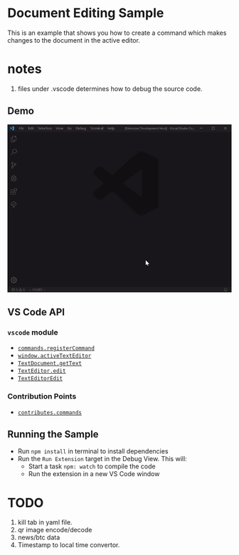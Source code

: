 # Document Editing Sample

This is an example that shows you how to create a command which makes changes to the document in the active editor.

# notes
1. files under .vscode determines how to debug the source code.
## Demo

![demo](demo.gif)

## VS Code API

### `vscode` module

- [`commands.registerCommand`](https://code.visualstudio.com/api/references/vscode-api#commands.registerCommand)
- [`window.activeTextEditor`](https://code.visualstudio.com/api/references/vscode-api#window.activeTextEditor)
- [`TextDocument.getText`](https://code.visualstudio.com/api/references/vscode-api#TextDocument.getText)
- [`TextEditor.edit`](https://code.visualstudio.com/api/references/vscode-api#TextEditor.edit)
- [`TextEditorEdit`](https://code.visualstudio.com/api/references/vscode-api#TextEditorEdit)

### Contribution Points

- [`contributes.commands`](https://code.visualstudio.com/api/references/contribution-points#contributes.commands)

## Running the Sample

- Run `npm install` in terminal to install dependencies
- Run the `Run Extension` target in the Debug View. This will:
	- Start a task `npm: watch` to compile the code
	- Run the extension in a new VS Code window

# TODO
1. kill tab in yaml file.
2. qr image encode/decode
3. news/btc data
4. Timestamp to local time convertor.
